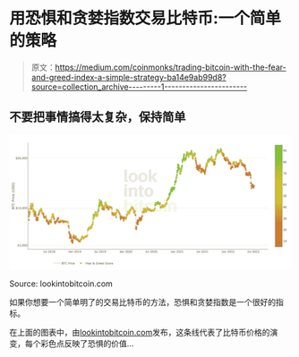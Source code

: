 # 用恐惧和贪婪指数交易比特币:一个简单的策略

> 原文：<https://medium.com/coinmonks/trading-bitcoin-with-the-fear-and-greed-index-a-simple-strategy-ba14e9ab99d8?source=collection_archive---------1----------------------->

## 不要把事情搞得太复杂，保持简单

![](img/9479c11554c5f86fc5510065c0748aa0.png)

Source: lookintobitcoin.com

如果你想要一个简单明了的交易比特币的方法，恐惧和贪婪指数是一个很好的指标。

在上面的图表中，由[lookintobitcoin.com](https://www.lookintobitcoin.com/charts/bitcoin-fear-and-greed-index/)发布，这条线代表了比特币价格的演变，每个彩色点反映了恐惧的价值…
